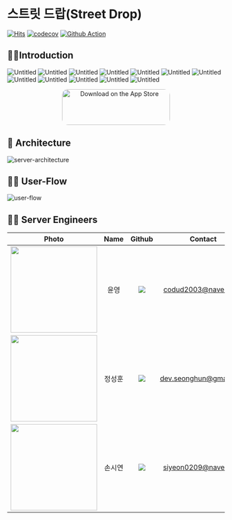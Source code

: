 # 스트릿 드랍(Street Drop)
[![Hits](https://hits.seeyoufarm.com/api/count/incr/badge.svg?url=https%3A%2F%2Fgithub.com%2Fdepromeet%2Fstreet-drop-server&count_bg=%2328DBE6&title_bg=%232D3540&icon=&icon_color=%23E7E7E7&title=hits&edge_flat=false)](https://hits.seeyoufarm.com)
[![codecov](https://codecov.io/gh/depromeet/street-drop-server/branch/main/graph/badge.svg?token=7EHWI73ZQU)](https://codecov.io/gh/depromeet/street-drop-server)
[![Github Action](https://github.com/depromeet/street-drop-server/actions/workflows/jacoco.yml/badge.svg)](https://github.com/depromeet/street-drop-server/actions)



## 💁‍♂️Introduction
![Untitled](https://github.com/yunyoung1819/ReadmeImage/blob/master/src/street-drop/street-drop-readme-1.png?raw=true)
![Untitled](https://github.com/yunyoung1819/ReadmeImage/blob/master/src/street-drop/street-drop-readme-7.png?raw=true)
![Untitled](https://github.com/siyeonSon/ReadmeImage/blob/main/street-drop-server/home.png?raw=true)
![Untitled](https://github.com/siyeonSon/ReadmeImage/blob/main/street-drop-server/radius.png?raw=true)
![Untitled](https://github.com/siyeonSon/ReadmeImage/blob/main/street-drop-server/search.png?raw=true)
![Untitled](https://github.com/siyeonSon/ReadmeImage/blob/main/street-drop-server/comment.png?raw=true)
![Untitled](https://github.com/siyeonSon/ReadmeImage/blob/main/street-drop-server/home-2.png?raw=true)
![Untitled](https://github.com/siyeonSon/ReadmeImage/blob/main/street-drop-server/community.png?raw=true)
![Untitled](https://github.com/siyeonSon/ReadmeImage/blob/main/street-drop-server/mypage.png?raw=true)
![Untitled](https://github.com/siyeonSon/ReadmeImage/blob/main/street-drop-server/setting.png?raw=true)
![Untitled](https://github.com/siyeonSon/ReadmeImage/blob/main/street-drop-server/push-notification.png?raw=true)
![Untitled](https://github.com/siyeonSon/ReadmeImage/blob/main/street-drop-server/let's-go.png?raw=true)
<p align="center">
<a href="https://apps.apple.com/kr/app/%EC%8A%A4%ED%8A%B8%EB%A6%BF%EB%93%9C%EB%9E%8D-street-drop/id6450315928" style="display: inline-block; overflow: hidden; border-radius: 13px; width: 250px; height: 83px;"><img src="https://tools.applemediaservices.com/api/badges/download-on-the-app-store/black/en-us?size=250x83&amp;releaseDate=1641254400&h=ddfff0c3bd61d9f88f53494b401881d3" alt="Download on the App Store" style="border-radius: 13px; width: 250px; height: 83px;"></a>
</p>

## 🚎 Architecture
![server-architecture](https://github.com/siyeonSon/ReadmeImage/blob/main/street-drop-server/sever-architecture.png?raw=true)

## 💁‍♀️ User-Flow
![user-flow](https://github.com/siyeonSon/ReadmeImage/blob/main/street-drop-server/user-flow.png?raw=true)

## 👨‍💻 Server Engineers
| Photo | Name | Github | Contact |
|:---:|:---:|:---:|:---:|
| <img src="https://avatars.githubusercontent.com/u/17813930?v=4" width="200" height="200"> | 윤영 | <a href="https://github.com/yunyoung1819" target="_blank"><img src="https://img.shields.io/badge/yunyoung1819-181717?style=for-the-badge&logo=github&logoColor=white"/></a> | codud2003@naver.com |
| <img src="https://avatars.githubusercontent.com/u/80201773?v=4" width="200" height="200"> | 정성훈 | <a href="https://github.com/seonghun-dev" target="_blank"><img src="https://img.shields.io/badge/seonghun_dev-181717?style=for-the-badge&logo=github&logoColor=white"/></a> | dev.seonghun@gmail.com |
| <img src="https://avatars.githubusercontent.com/u/87802191?s=400&u=a046b207b40b564a97db82bd2264b81727b50b77&v=4" width="200" height="200"> | 손시연 | <a href="https://github.com/siyeonSon" target="_blank"><img src="https://img.shields.io/badge/siyeonSon-181717?style=for-the-badge&logo=github&logoColor=white"/></a> | siyeon0209@naver.com |

## 